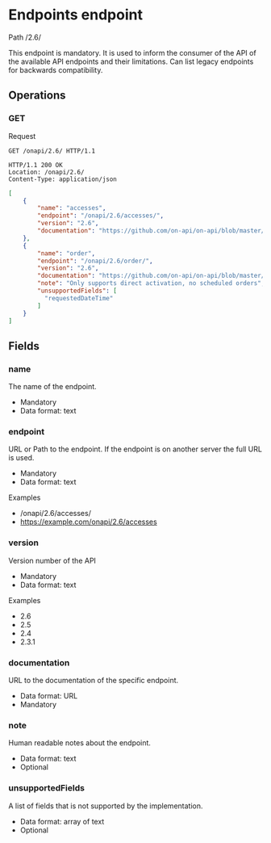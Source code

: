 # Endpoints endpoint

Path /2.6/

This endpoint is mandatory. It is used to inform the consumer of the API of the available API endpoints and their 
limitations. Can list legacy endpoints for backwards compatibility.

## Operations

### GET

Request
```HTTP
GET /onapi/2.6/ HTTP/1.1
```

```HTTP
HTTP/1.1 200 OK
Location: /onapi/2.6/
Content-Type: application/json
```

```JSON
[
    {
        "name": "accesses",
        "endpoint": "/onapi/2.6/accesses/",
        "version": "2.6",
        "documentation": "https://github.com/on-api/on-api/blob/master/2.6.0/spec/accesses.md"
    },
    { 
        "name": "order",
        "endpoint": "/onapi/2.6/order/",
        "version": "2.6",
        "documentation": "https://github.com/on-api/on-api/blob/master/2.6.0/spec/orders.md",
        "note": "Only supports direct activation, no scheduled orders",
        "unsupportedFields": [
          "requestedDateTime"
        ]
    }
]
```

## Fields

### name
The name of the endpoint.

 * Mandatory
 * Data format: text

### endpoint

URL or Path to the endpoint. If the endpoint is on another server the full URL is used.

 * Mandatory 
 * Data format: text

Examples
 * /onapi/2.6/accesses/
 * https://example.com/onapi/2.6/accesses

### version
Version number of the API
 * Mandatory
 * Data format: text

Examples
 * 2.6
 * 2.5
 * 2.4
 * 2.3.1

### documentation

URL to the documentation of the specific endpoint.

 * Data format: URL
 * Mandatory

### note 

Human readable notes about the endpoint.

 * Data format: text
 * Optional
 
### unsupportedFields

A list of fields that is not supported by the implementation.

 * Data format: array of text
 * Optional